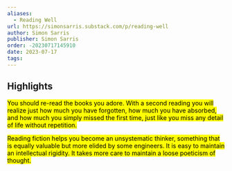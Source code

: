 ```yaml
---
aliases:
  - Reading Well
url: https://simonsarris.substack.com/p/reading-well
author: Simon Sarris
publisher: Simon Sarris
order: -20230717145910
date: 2023-07-17
tags:
---
```


## Highlights
<mark>You should re-read the books you adore. With a second reading you will realize just how much you have forgotten, how much you have absorbed, and how much you simply missed the first time, just like you miss any detail of life without repetition.</mark>

<mark>Reading fiction helps you become an unsystematic thinker, something that is equally valuable but more elided by some engineers. It is easy to maintain an intellectual rigidity. It takes more care to maintain a loose poeticism of thought.</mark>

